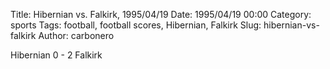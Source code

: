 Title: Hibernian vs. Falkirk, 1995/04/19
Date: 1995/04/19 00:00
Category: sports
Tags: football, football scores, Hibernian, Falkirk
Slug: hibernian-vs-falkirk
Author: carbonero


Hibernian 0 - 2 Falkirk
